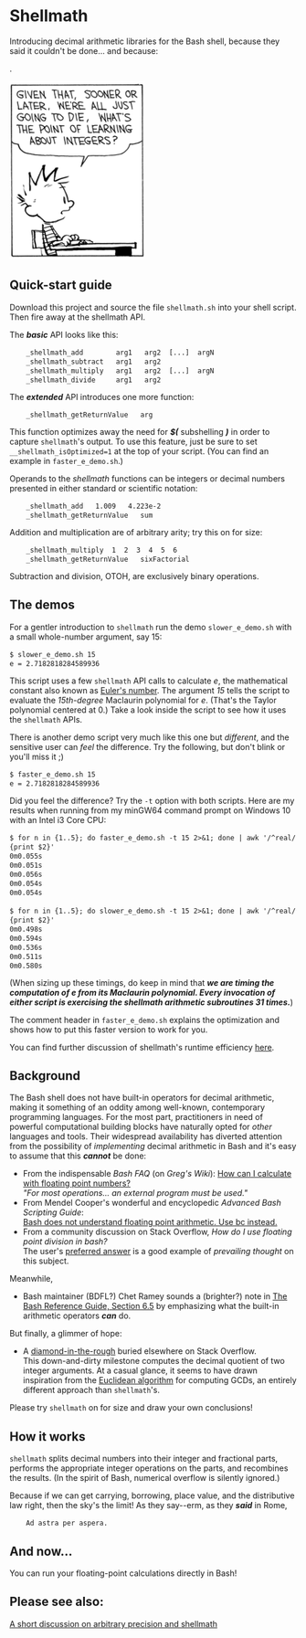 # Shellmath
Introducing decimal arithmetic libraries for the Bash shell, because
they said it couldn't be done... and because:

.

![image info](./image.png)

## Quick-start guide
Download this project and source the file `shellmath.sh` into your shell script.
Then fire away at the shellmath API.

The ___basic___ API looks like this:
```
    _shellmath_add        arg1   arg2  [...]  argN
    _shellmath_subtract   arg1   arg2
    _shellmath_multiply   arg1   arg2  [...]  argN
    _shellmath_divide     arg1   arg2
```

The ___extended___ API introduces one more function:
```
    _shellmath_getReturnValue   arg
```

This function optimizes away the need for ___$(___ subshelling ___)___ in order to capture `shellmath`'s output.
To use this feature, just be sure to set `__shellmath_isOptimized=1` at the top
of your script. (You can find an example in `faster_e_demo.sh`.)

Operands to the _shellmath_ functions can be integers or decimal
numbers presented in either standard or scientific notation:
```
    _shellmath_add   1.009   4.223e-2
    _shellmath_getReturnValue   sum
```
Addition and multiplication are of arbitrary arity; try this on for size:
```
    _shellmath_multiply  1  2  3  4  5  6
    _shellmath_getReturnValue   sixFactorial
```
Subtraction and division, OTOH, are exclusively binary operations. 

## The demos
For a gentler introduction to `shellmath` run the demo `slower_e_demo.sh` 
with a small whole-number argument, say 15:
```
$ slower_e_demo.sh 15
e = 2.7182818284589936
```

This script uses a few `shellmath` API calls to calculate *e*, the mathematical
constant also known as [Euler's number](https://oeis.org/A001113). The argument 
*15* tells the script to evaluate the *15th-degree* Maclaurin polynomial for *e*.
(That's the Taylor polynomial centered at 0.) Take a look inside the script to
see how it uses the `shellmath` APIs.

There is another demo script very much like this one but *different*, and the
sensitive user can *feel* the difference. Try the following, but don't blink 
or you'll miss it ;)
```
$ faster_e_demo.sh 15
e = 2.7182818284589936
```

Did you feel the difference? Try the `-t` option with both scripts. Here are my results
when running from my minGW64 command prompt on Windows 10 with an Intel i3 Core CPU:
```
$ for n in {1..5}; do faster_e_demo.sh -t 15 2>&1; done | awk '/^real/ {print $2}'
0m0.055s
0m0.051s
0m0.056s
0m0.054s
0m0.054s

$ for n in {1..5}; do slower_e_demo.sh -t 15 2>&1; done | awk '/^real/ {print $2}'
0m0.498s
0m0.594s
0m0.536s
0m0.511s
0m0.580s
```

(When sizing up these timings, do keep in mind that ___we are timing the
computation of e from its Maclaurin polynomial. Every invocation of either
script is exercising the shellmath arithmetic subroutines 31 times.___)

The comment header in `faster_e_demo.sh` explains the optimization and shows
how to put this faster version to work for you.

You can find further discussion of shellmath's runtime efficiency
[here](https://github.com/clarity20/shellmath/wiki/Shellmath-and-runtime-efficiency).

## Background
The Bash shell does not have built-in operators for decimal arithmetic, making it
something of an oddity among well-known, contemporary programming languages. For the most part,
practitioners in need of powerful computational building blocks have naturally opted
for *other* languages and tools. Their widespread availability has diverted attention
from the possibility of *implementing* decimal arithmetic in Bash and it's easy to assume
that this ***cannot*** be done:

+ From the indispensable _Bash FAQ_ (on _Greg's Wiki_): [How can I calculate with floating point numbers?](http://mywiki.wooledge.org/BashFAQ/022)  
  *"For most operations... an external program must be used."*
+ From Mendel Cooper's wonderful and encyclopedic _Advanced Bash Scripting Guide_:  
  [Bash does not understand floating point arithmetic. Use bc instead.](https://tldp.org/LDP/abs/html/ops.html#NOFLOATINGPOINT)
+ From a community discussion on Stack Overflow, _How do I use floating point division in bash?_  
  The user's [preferred answer](https://stackoverflow.com/questions/12722095/how-do-i-use-floating-point-division-in-bash#12722107)
  is a good example of _prevailing thought_ on this subject.

Meanwhile, 

+ Bash maintainer (BDFL?) Chet Ramey sounds a (brighter?) note in [The Bash Reference Guide, Section 6.5](https://tiswww.case.edu/php/chet/bash/bashref.html#Shell-Arithmetic)
  by emphasizing what the built-in arithmetic operators ***can*** do.

But finally, a glimmer of hope:

+ A [diamond-in-the-rough](http://stackoverflow.com/a/24431665/3776858) buried elsewhere
  on Stack Overflow.  
  This down-and-dirty milestone computes the decimal quotient of two integer arguments. At a casual
  glance, it seems to have drawn inspiration from the [Euclidean algorithm](https://mathworld.wolfram.com/EuclideanAlgorithm.html)
  for computing GCDs, an entirely different approach than `shellmath`'s.

Please try `shellmath` on for size and draw your own conclusions!

## How it works
`shellmath` splits decimal numbers into their integer and fractional parts,
performs the appropriate integer operations on the parts, and recombines the results.
(In the spirit of Bash, numerical overflow is silently ignored.)

Because if we can get carrying, borrowing, place value, and the distributive
law right, then the sky's the limit! As they say--erm, as they ___said___ in Rome,

        Ad astra per aspera.

## And now...
You can run your floating-point calculations directly in Bash!

## Please see also:
[A short discussion on arbitrary precision and shellmath](https://github.com/clarity20/shellmath/wiki/Shellmath-and-arbitrary-precision-arithmetic)
